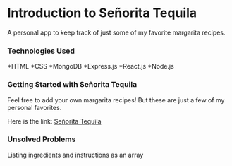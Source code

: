 # Introduction to Señorita Tequila

A personal app to keep track of just some of my favorite margarita recipes. 

### Technologies Used

*HTML
*CSS
*MongoDB
*Express.js
*React.js
*Node.js

### Getting Started with Señorita Tequila

Feel free to add your own margarita recipes! But these are just a few of my personal favorites.

Here is the link: [Señorita Tequila](https://heuristic-wozniak-213f44.netlify.app/)

### Unsolved Problems

Listing ingredients and instructions as an array